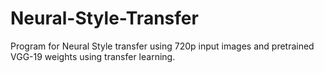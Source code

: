 # Neural-Style-Transfer
Program for Neural Style transfer using 720p input images and pretrained VGG-19 weights using transfer learning.

